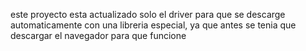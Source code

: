 este proyecto esta actualizado solo el driver para que se descarge automaticamente con una libreria especial, ya que antes se tenia que descargar el navegador para que funcione
